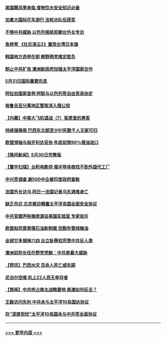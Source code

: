 #### [美国飓风季来临 食物饮水安全知识必备](../pages/prog202/a103443028.md?t=05312301) 
#### [加拿大国际花车游行 法轮功队伍获奖](../pages/prog202/a103442983.md?t=05312301) 
#### [不惧中共威胁 以色列报纸拒删台外长专访](../pages/prog202/a103443012.md?t=05312301) 
#### [急转弯 《壮志凌云2》重现台湾日本旗](../pages/prog202/a103443001.md?t=05312301) 
#### [韩国地方选举在即 朝野两党难定胜负](../pages/prog202/a103442979.md?t=05312301) 
#### [制止中共扩张 澳洲新政府加强太平洋国家合作](../pages/prog202/a103442977.md?t=05312301) 
#### [5月31日国际重要讯息](../pages/prog202/a103442975.md?t=05312301) 
#### [阿拉伯国家首例 阿联与以色列签自由贸易协定](../pages/prog202/a103442938.md?t=05312301) 
#### [格鲁吉亚分离地区暂取消入俄公投](../pages/prog202/a103442853.md?t=05312301) 
#### [【内幕】中美大飞机谍战（7）客房里的黑客](../pages/prog202/a103442863.md?t=05312301) 
#### [持续强降雨 巴西东北部至少91死数千人无家可归](../pages/prog202/a103442842.md?t=05312301) 
#### [欧盟领袖与匈牙利达妥协 年底前禁90%俄油进口](../pages/prog202/a103442799.md?t=05312301) 
#### [【晚间新闻】5月30日完整版](../pages/prog202/a103442615.md?t=05312301) 
#### [【寰宇扫描】台积电断供 俄半导体商找不到外国代工厂](../pages/prog202/a103442630.md?t=05312301) 
#### [中兴受调查 逾500中企被印度政府查账](../pages/prog202/a103442544.md?t=05312301) 
#### [法国外长访乌 同日一法国记者乌东遇难身亡](../pages/prog202/a103442549.md?t=05312301) 
#### [缺乏共识 北京被迫搁置太平洋岛国全面安全协议](../pages/prog202/a103442444.md?t=05312301) 
#### [中共官媒声称猴痘源自美国实验室 专家驳斥](../pages/prog202/a103442407.md?t=05312301) 
#### [欧盟拟同意禁俄石油新制裁 但豁免管线输油](../pages/prog202/a103442346.md?t=05312301) 
#### [全球廿多城悼六四 台立耻辱柱究责中共反人类](../pages/prog202/a103442358.md?t=05312301) 
#### [澳洲前防长任在野党党魁：中共是最大威胁](../pages/prog202/a103442344.md?t=05312301) 
#### [【短讯】巴西水灾 百余人死亡或失踪](../pages/prog202/a103442339.md?t=05312301) 
#### [尼泊尔空难 机上22人恐无幸存者](../pages/prog202/a103442337.md?t=05312301) 
#### [【禁闻】中共抢占南太战略要地 美澳如何反击？](../pages/prog202/a103442273.md?t=05312301) 
#### [王毅访问失利 中共未与太平洋10岛国达协议](../pages/prog202/a103442225.md?t=05312301) 
#### [存“深度担忧”太平洋10岛国未与中共签全面协议](../pages/prog202/a103442050.md?t=05312301) 

----
#### [ >>> 更早内容 <<< ](../indexes/prog202-earlier.md)
